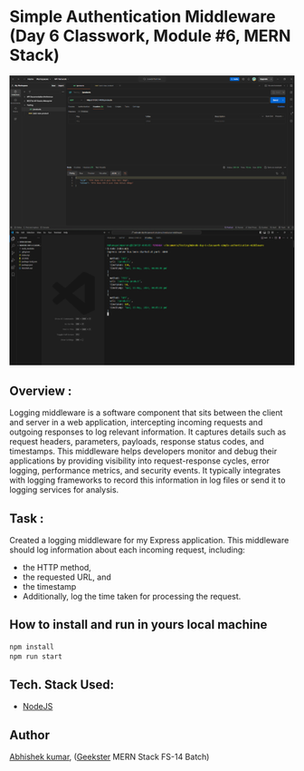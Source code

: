 # Simple Authentication Middleware (Day 6 Classwork, Module #6, MERN Stack)
![](thumbnail.png)

## Overview : 
Logging middleware is a software component that sits between the client and server in a web application, intercepting incoming requests and outgoing responses to log relevant information. It captures details such as request headers, parameters, payloads, response status codes, and timestamps. This middleware helps developers monitor and debug their applications by providing visibility into request-response cycles, error logging, performance metrics, and security events. It typically integrates with logging frameworks to record this information in log files or send it to logging services for analysis.

## Task :
Created a logging middleware for my Express application. This middleware should log information about each incoming request, including:
+ the HTTP method,
+ the requested URL, and 
+ the timestamp
+ Additionally, log the time taken for processing the request.  



## How to install and run in yours local machine
```bash
npm install
npm run start
```

## Tech. Stack Used:
+ [NodeJS](https://nodejs.org/en/)

## Author
[Abhishek kumar](https://www.linkedin.com/in/alex21c/), ([Geekster](https://geekster.in/) MERN Stack FS-14 Batch)



